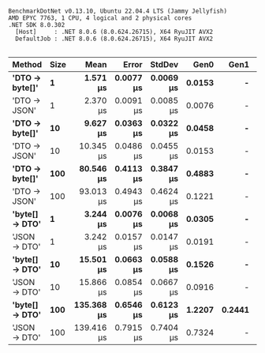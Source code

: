 ```

BenchmarkDotNet v0.13.10, Ubuntu 22.04.4 LTS (Jammy Jellyfish)
AMD EPYC 7763, 1 CPU, 4 logical and 2 physical cores
.NET SDK 8.0.302
  [Host]     : .NET 8.0.6 (8.0.624.26715), X64 RyuJIT AVX2
  DefaultJob : .NET 8.0.6 (8.0.624.26715), X64 RyuJIT AVX2


```
| Method         | Size | Mean       | Error     | StdDev    | Gen0   | Gen1   | Allocated |
|--------------- |----- |-----------:|----------:|----------:|-------:|-------:|----------:|
| **&#39;DTO → byte[]&#39;** | **1**    |   **1.571 μs** | **0.0077 μs** | **0.0069 μs** | **0.0153** |      **-** |    **1320 B** |
| &#39;DTO → JSON&#39;   | 1    |   2.370 μs | 0.0091 μs | 0.0085 μs | 0.0076 |      - |     776 B |
| **&#39;DTO → byte[]&#39;** | **10**   |   **9.627 μs** | **0.0363 μs** | **0.0322 μs** | **0.0458** |      **-** |    **4920 B** |
| &#39;DTO → JSON&#39;   | 10   |  10.345 μs | 0.0486 μs | 0.0455 μs | 0.0153 |      - |    1712 B |
| **&#39;DTO → byte[]&#39;** | **100**  |  **80.546 μs** | **0.4113 μs** | **0.3847 μs** | **0.4883** |      **-** |   **40968 B** |
| &#39;DTO → JSON&#39;   | 100  |  93.013 μs | 0.4943 μs | 0.4624 μs | 0.1221 |      - |   11288 B |
| **&#39;byte[] → DTO&#39;** | **1**    |   **3.244 μs** | **0.0076 μs** | **0.0068 μs** | **0.0305** |      **-** |    **2672 B** |
| &#39;JSON → DTO&#39;   | 1    |   3.242 μs | 0.0157 μs | 0.0147 μs | 0.0191 |      - |    1800 B |
| **&#39;byte[] → DTO&#39;** | **10**   |  **15.501 μs** | **0.0663 μs** | **0.0588 μs** | **0.1526** |      **-** |   **13592 B** |
| &#39;JSON → DTO&#39;   | 10   |  15.866 μs | 0.0854 μs | 0.0667 μs | 0.0916 |      - |    8488 B |
| **&#39;byte[] → DTO&#39;** | **100**  | **135.368 μs** | **0.6546 μs** | **0.6123 μs** | **1.2207** | **0.2441** |  **118824 B** |
| &#39;JSON → DTO&#39;   | 100  | 139.416 μs | 0.7915 μs | 0.7404 μs | 0.7324 |      - |   73192 B |
